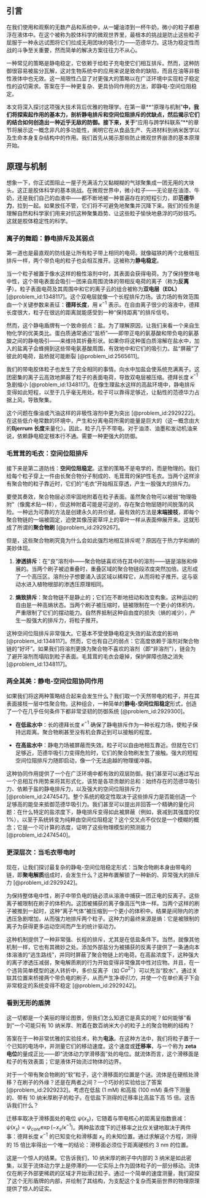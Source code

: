 ## 引言
在我们使用和观察的无数产品和系统中，从一罐油漆到一杯牛奶，微小的粒子都悬浮在液体中。在这个被称为胶体科学的微观世界里，最根本的挑战是防止这些粒子屈服于一种永远试图将它们拉成无用团块的吸引力——范德华力。这场为稳定性而战的斗争至关重要，然而简单的解决方案往往力不从心。

一种常见的策略是静电稳定，它依赖于给粒子充电使它们相互排斥。然而，这种防御很容易被盐分瓦解，这对生物系统中的应用来说是致命的缺陷，而且在油等非极性液体中也无效。这一局限性凸显了对更强大的策略以在广泛环境中实现粒子稳定性的迫切需求。答案在于一种更复杂、更具协同作用的方法，即静电-空间位阻稳定。

本文将深入探讨这项强大技术背后优雅的物理学。在第一章**“原理与机制”**中，我们将探索起作用的基本力，剖析静电排斥和空间位阻排斥的优缺点，然后揭示它们的结合如何创造出一种近乎无敌的防御。接下来，关于**“应用与跨学科联系”**的章节将展示这一概念非凡的多功能性，阐明它在从食品生产、先进材料到纳米医学以及生命本身复杂结构中的作用。我们首先从揭示那些防止微观世界崩溃的基本原理开始。

## 原理与机制

想象一下，你正试图阻止一屋子充满活力又黏糊糊的气球聚集成一团无用的大块头。这正是胶体科学的基本挑战。在微观世界中，微小粒子——无论是在油漆、牛奶，还是我们自己的血液中——都不断地被一种普遍存在的短程引力，即**范德华力**，拉到一起。如果放任不管，它们将不可避免地聚集并沉降下来。我们的任务是理解自然和科学家们用来对抗这种聚集趋势、让这些粒子愉快地悬浮的巧妙技巧。这就是胶体稳定性的科学。

### 离子的舞蹈：静电排斥及其弱点

第一道也是最直观的防线是让所有粒子带上相同的电荷。就像磁铁的两个北极相互排斥一样，两个带负电的粒子也会相互推开。这被称为**静电稳定**。

当一个粒子被置于像水这样的极性溶剂中时，其表面会获得电荷。为了保持整体电中性，这个带电表面会吸引一团来自周围流体的带相反电荷的离子（称为**反离子**）。粒子表面电荷及其周围中和它的离子云的组合被称为**双电层（EDL）** [@problem_id:1348117]。这个双电层就像一个长程排斥力场。该力场的有效范围由一个关键参数来表征：**德拜长度**，用 $\kappa^{-1}$ 表示。在自由离子很少的溶液中，德拜长度很大，粒子在很远的距离就能感受到一种“保持距离”的排斥信号。

然而，这个静电盾牌有一个致命弱点：盐。为了理解原因，让我们来看一个来自生物化学的优美类比。蛋白质通常通过“盐桥”——即带正电的氨基酸和带负电的氨基酸之间的静电吸引——来维持其折叠形状。如果你将这种蛋白质溶解在盐水中，加入的盐离子会蜂拥到这些带电氨基酸周围，有效地中和它们的吸引力。盐“屏蔽”了彼此的电荷，盐桥就可能断裂 [@problem_id:2565611]。

我们的带电胶体粒子也发生了完全相同的事情。向水中加盐会使系统充满离子。这团密集的离子云高效地屏蔽了粒子的表面电荷，导致双电层被压缩。德拜长度 $\kappa^{-1}$ 急剧缩小 [@problem_id:1348117]。在像生理盐水这样的高盐环境中，静电排斥变得如此短程，以至于几乎毫无用处。粒子可以靠得足够近，让黏性的范德华力占据上风，导致聚集。

这个问题在像油或汽油这样的非极性溶剂中更为突出 [@problem_id:2929222]。在这些低介电常数的环境中，产生和分离电荷所需的能量是巨大的（这一概念由大的**Bjerrum 长度**来量化）。因此，粒子几乎不带电。对于油漆、油墨和发动机油来说，依赖静电稳定根本行不通。需要一种更强大的防御。

### 毛茸茸的毛衣：空间位阻排斥

接下来是第二道防线：**空间位阻稳定**。这里的策略不是电学的，而是物理的。我们给每个粒子穿上一件由长聚合物分子制成的、毛茸茸的保护性毛衣。当两个这样涂有聚合物的粒子靠近时，它们的“毛衣”开始相互穿透，产生一股强大的排斥力。

要使其奏效，聚合物层必须牢固地附着在粒子表面。虽然聚合物可以被弱“物理吸附”（像魔术贴一样），但这种附着可能是可逆的，存在聚合物层随时间脱落的风险。一种远为可靠的方法是创建永久的共价键。最有效的方法是**末端接枝**，即每个聚合物链的一端被固定，迫使其像茂密草坪上的草叶一样从表面伸展开来。这就形成了所谓的**聚合物刷** [@problem_id:2929267]。

但是，这些聚合物刷究竟为什么会如此强烈地相互排斥呢？原因在于热力学和熵的美妙体现。

1.  **渗透排斥**：在“良”溶剂中——聚合物链喜欢待在其中的溶剂——链是溶胀和伸展的。当两个刷子被迫重叠时，重叠区域的聚合物链段浓度突然加倍。这形成了一个高压区。溶剂分子想要涌入该区域以稀释它，从而将粒子推开。这与驱动水进入植物根部的渗透压原理相同。

2.  **熵致排斥**：聚合物链不是静止的；它们在不断地扭动和改变构象。这种运动的自由是一种高熵状态。当两个刷子被压缩时，链被限制在一个更小的体积内，严重限制了它们的摆动能力。自然界抵制这种自由度的损失（熵的减少），产生一股强大的排斥力，将粒子推开。

这种空间位阻排斥非常强大。它基本不受使静电稳定失效的盐浓度的影响 [@problem_id:1348117]。然而，它也有自己的弱点：它高度依赖于溶剂对聚合物链的“好坏”。如果我们将溶剂更换为聚合物不喜欢的溶剂（即“非溶剂”），链会为了避开溶剂而塌陷到粒子表面。毛茸茸的毛衣会瘪掉，保护屏障也随之消失 [@problem_id:1348117]。

### 两全其美：静电-空间位阻协同作用

如果我们将这两种策略结合起来会发生什么？我们取一个天然带电的粒子，并在其表面接枝一层中性聚合物。这种组合，一种简单的**静电-空间位阻稳定**形式，创造了一个在几乎任何条件下都非常坚韧的防御系统 [@problem_id:2929300]。

-   **在低盐水中**：长的德拜长度 $\kappa^{-1}$ 确保了静电排斥作为一种长程力场，使粒子保持远距离。聚合物刷甚至没有机会靠近到可以接触的程度。

-   **在高盐水中**：静电力场被屏蔽而失效。粒子可以自由地相互靠近。但就在它们足够近，范德华吸引力变得危险时，它们的聚合物刷发生了接触。强大的短程空间位阻排斥力随即启动，像一个无法逾越的物理缓冲器。

这种协同作用提供了一个在广泛环境中都有效的双层防御。我们甚至可以通过写出一个总相互作用势来将其形式化，该势是各项贡献的总和：始终存在的范德华吸引力、依赖于盐的静电排斥力，以及强大的空间位阻排斥力 [@problem_id:2474547]。整个系统的稳定性取决于这些排斥力是否能创造一个足够高的能垒来抵御范德华吸引力。我们甚至可以提出并回答一个精确的量化问题：在什么特定的盐浓度下，静电排斥变得如此被屏蔽（例如，衰减到其强度的仅 1%），以至于系统转变为纯粹由空间位阻稳定？这个交叉点不仅仅是一个模糊的概念；它是一个可计算的浓度，证明了这些物理模型的预测能力 [@problem_id:2474540]。

### 更深层次：当毛衣带电时

现在，让我们探讨最复杂的静电-空间位阻稳定形式：当聚合物刷本身由带电的链，即**聚电解质**组成时，会发生什么？这种布置解锁了一种新的、异常强大的排斥力 [@problem_id:2929242]。

为保持整体电中性，刷子中带负电的链必须从溶液中捕获一团正电的反离子。这些离子被限制在刷子的体积内。这团被捕获的离子像高压气体一样。当两个这样的刷子被推到一起时，这种“离子气体”被压缩到一个更小的体积中。结果是间隙内的渗透压急剧增加，从而强力地排斥两个粒子。这种力的最终来源是熵：它是被限制的离子为获得更多运动空间而产生的统计驱动力。

这种机制提供了一种非常强、长程的排斥，尤其是在低盐条件下。当然，就像其他机制一样，它也有其微妙之处。添加外部盐分为被捕获的反离子提供了一条通向本体溶液的“逃生路线”，并同时屏蔽了聚合物链上的电荷。在高盐浓度下，这种强大的离子渗透压减弱，聚电解质刷的行为开始变得非常像其中性对应物。并且，在一个违背简单模型的迷人转折中，多价反离子（如 $Ca^{2+}$）可以充当“胶水”，通过关联其位置来桥接两个带负电的刷子，从而产生净*吸引力*，并使一个在单价离子下会非常稳定的系统变得不稳定 [@problem_id:2929242]。

### 看到无形的盾牌

这一切都是一个美丽的理论图景，但我们怎么知道它是真实的呢？如何能够“看到”一个可能只有 10 纳米厚、附着在数百纳米大小的粒子上的聚合物刷的结构？

答案在于一种非常优雅的实验技术，称为**电泳**。在这种方法中，我们将粒子置于一个已知的电场中，并测量它们的移动速度。这个速度或**迁移率**，与一个称为 **zeta 电位**的量成正比——即“流体动力学滑移面”处的电位。就流体而言，这个滑移面是粒子的有效表面；它是液体开始流过物体的边界。

对于一个带有聚合物刷的“软”粒子，这个滑移面的位置是个谜。流体是在硬核处滑移？在刷子的外缘？还是在两者之间？一个巧妙的实验给出了答案 [@problem_id:2929232]。考虑在低盐 ($1 \text{ mM}$) 和高盐 ($100 \text{ mM}$) 条件下测量的、带有 10 纳米厚刷子的粒子。在低盐下测得的迁移率比高盐下高 15 倍。这告诉我们什么？

迁移率取决于滑移面处的电位 $\psi(x_s)$，它随着与带电核心的距离呈指数衰减：$\psi(x_s) = \psi_{core} \exp(-x_s / \kappa^{-1})$。两种盐浓度下的迁移率之比仅关键地取决于两件事：德拜长度 $\kappa^{-1}$ 的已知变化和滑移面 $x_s$ 的未知位置。通过求解这个方程，测得的 15 倍比率得出一个唯一的结论：滑移面必须位于距离硬核约 $3 \text{ nm}$ 的位置。

这是一个惊人的结果。它告诉我们，10 纳米厚的刷子中内部的 3 纳米是如此密集，以至于流体动力学上是停滞的——它实际上作为固体粒子的一部分移动。流体仅在刷子外部更稀疏的区域才开始滑过粒子。通过一个简单的速度测量，我们窥探了这个无形盾牌的内部，并绘制了其结构，为支配这个复杂而美丽世界的物理原理提供了惊人的证实。

